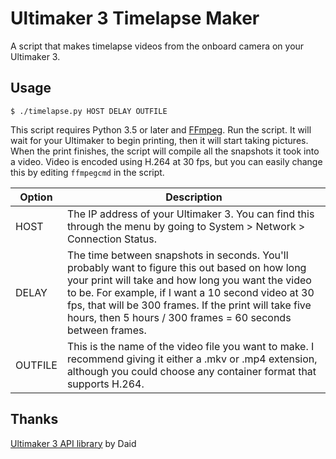 Ultimaker 3 Timelapse Maker
===========================

A script that makes timelapse videos from the onboard camera on your Ultimaker 3.

Usage
-----
```
$ ./timelapse.py HOST DELAY OUTFILE
```

This script requires Python 3.5 or later and [FFmpeg](https://ffmpeg.org/).
Run the script. It will wait for your Ultimaker to begin printing, then it will start taking pictures.
When the print finishes, the script will compile all the snapshots it took into a video.
Video is encoded using H.264 at 30 fps, but you can easily change this by editing `ffmpegcmd` in the script.

| Option  | Description |
| ------- | ----------- |
| HOST    | The IP address of your Ultimaker 3. You can find this through the menu by going to System > Network > Connection Status. |
| DELAY   | The time between snapshots in seconds. You'll probably want to figure this out based on how long your print will take and how long you want the video to be. For example, if I want a 10 second video at 30 fps, that will be 300 frames. If the print will take five hours, then 5 hours / 300 frames = 60 seconds between frames. |
| OUTFILE | This is the name of the video file you want to make. I recommend giving it either a .mkv or .mp4 extension, although you could choose any container format that supports H.264. |

Thanks
------

[Ultimaker 3 API library](https://ultimaker.com/en/community/23329-inside-the-ultimaker-3-day-3-remote-access-part-2) by Daid

